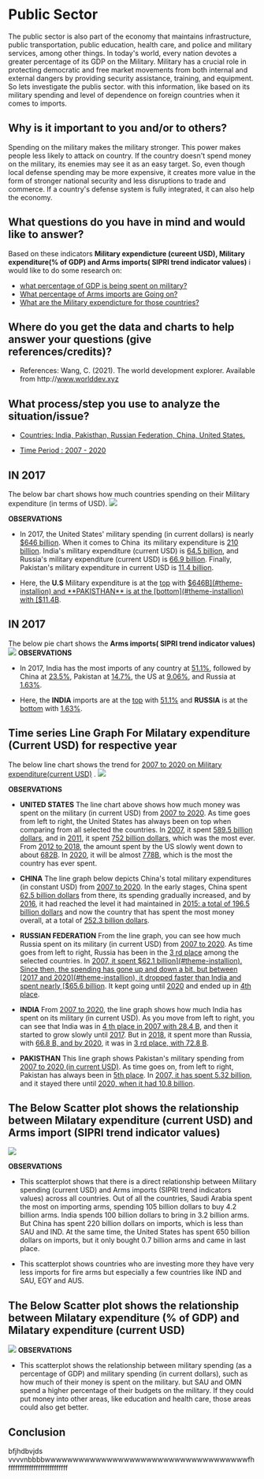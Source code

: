 # Public Sector
The public sector is also part of the economy that maintains infrastructure, public transportation, public education, health care, and police and military services, among other things. In today's world, every nation devotes a greater percentage of its GDP on the Military. Military has a crucial role in protecting democratic and free market movements from both internal and external dangers by providing security assistance, training, and equipment. So lets investigate the publis sector. with this information, like based on its military spending and level of dependence on foreign countries when it comes to imports.

## Why is it important to you and/or to others?
Spending on the military makes the military stronger. This power makes people less likely to attack on country. If the country doesn't spend money on the military, its enemies may see it as an easy target. So, even though local defense spending may be more expensive, it creates more value in the form of stronger national security and less disruptions to trade and commerce. If a country's defense system is fully integrated, it can also help the economy.

## What questions do you have in mind and would like to answer?
Based on these indicators **Military expendicture (cureent USD), Military expenditure(% of GDP) and Arms imports( SIPRI trend indicator values)** i would like to do some research on: 
  * [what percentage of GDP is being spent on military?](#theme-installion)
  * [What percentage of Arms imports are Going on?](#theme-installion)
  * [What are the Military expendicture for those countries?](#theme-installion)
  
## Where do you get the data and charts to help answer your questions (give references/credits)?

   * References: Wang, C. (2021). The world development explorer. Available from http﻿://www.worlddev.xyz

## What process/step you use to analyze the situation/issue?

   * [Countries: India, Pakisthan, Russian Federation, China, United States.](#theme-installion)

   * [Time Period : 2007 - 2020](#theme-installion)
   
## IN 2017

The below bar chart shows how much countries spending on their Military expenditure (in terms of USD).
![](Bar_chart.png)

**OBSERVATIONS**
   * In 2017, the United States' military spending (in current dollars) is nearly [$646 billion](#theme-installion). When it comes to China  its military expenditure is [210 billion](#theme-installion).          India's military expenditure (current USD) is [64.5 billion](#theme-installion), and Russia's military expenditure (current USD) is [66.9 billion](#theme-installion). Finally, Pakistan's military         expenditure in current USD is [11.4 billion](#theme-installion).
   
   * Here, the **U.S** Military expenditure is at the [top](#theme-installion) with [$646B](#theme-installion) and **PAKISTHAN** is at the [bottom](#theme-installion) with [$11.4B](#theme-installion).
  
  ## IN 2017
The below pie chart shows the **Arms imports( SIPRI trend indicator values)**
![](Pie_chart.png)
**OBSERVATIONS**
   * In 2017, India has the most imports of any country at [51.1%](#theme-installion), followed by China at [23.5%](#theme-installion), Pakistan at [14.7%](#theme-installion), the US at [9.06%](#theme-installion), and Russia at [1.63%](#theme-installion).
   
   * Here, the **INDIA** imports are at the [top](#theme-installion) with [51.1%](#theme-installion) and **RUSSIA** is at the [bottom](#theme-installion) with [1.63%](#theme-installion).
   

## Time series Line Graph For Milatary expenditure (Current USD) for respective year
The below line chart shows the trend for [2007 to 2020 on Military expenditure(current USD)](#theme-installion) .
![](sc@2.png)

**OBSERVATIONS**
   * **UNITED STATES** The line chart above shows how much money was spent on the military (in current USD) from [2007 to 2020](#theme-installion). As time goes from left to right, the United States has always been on top when comparing from all selected the countries. In [2007](#theme-installion), it spent [589.5 billion dollars](#theme-installion), and in [2011](#theme-installion), it spent [752 billion dollars](#theme-installion), which was the most ever. From [2012 to 2018](#theme-installion), the amount spent by the US slowly went down to about [682B](#theme-installion). In [2020](#theme-installion), it will be almost [778B](#theme-installion), which is the most the country has ever spent.
   
   * **CHINA** The line graph below depicts China's total military expenditures (in constant USD) from [2007 to 2020](#theme-installion). In the early stages, China spent [62.5 billion dollars](#theme-installion) from there, its spending gradually increased, and by [2016](#theme-installion), it had reached the level it had maintained in [2015: a total of 196.5 billion dollars](#theme-installion) and now the country that has spent the most money overall, at a total of [252.3 billion dollars](#theme-installion).
   
   * **RUSSIAN FEDERATION** From the line graph, you can see how much Russia spent on its military (in current USD) from [2007 to 2020](#theme-installion). As time goes from left to right, Russia has been in the [3 rd place](#theme-installion) among the selected countries. In [2007, it spent $62.1 billion](#theme-installion). Since then, the spending has gone up and down a bit, but between [2017 and 2020](#theme-installion), it dropped faster than India and spent nearly [$65.6 billion](#theme-installion). It kept going until [2020](#theme-installion) and ended up in [4th place](#theme-installion).
   
   * **INDIA** From [2007 to 2020](#theme-installion), the line graph shows how much India has spent on its military (in current USD). As you move from left to right, you can see that India was in [4 th place in 2007 with 28.4 B](#theme-installion), and then it started to grow slowly until [2017](#theme-installion). But in [2018](#theme-installion), it spent more than Russia, with [66.8 B, and by 2020](#theme-installion), it was in [3 rd place, with 72.8 B](#theme-installion).

   * **PAKISTHAN** This line graph shows Pakistan's military spending from [2007 to 2020 (in current USD)](#theme-installion). As time goes on, from left to right, Pakistan has always been in [5th place](#theme-installion). In [2007, it has spent 5.32 billion](#theme-installion), and it stayed there until [2020, when it had 10.8 billion](#theme-installion).
  
   
## The Below Scatter plot shows the relationship between Milatary expenditure (current USD) and Arms import (SIPRI trend indicator values)
![](sc.png)

**OBSERVATIONS**
   * This scatterplot shows that there is a direct relationship between Military spending (current USD) and Arms imports (SIPRI trend indicators values) across all countries. Out of all the countries, Saudi Arabia spent the most on importing arms, spending 105 billion dollars to buy 4.2 billion arms. India spends 100 billion dollars to bring in 3.2 billion arms. But China has spent 220 billion dollars on imports, which is less than SAU and IND. At the same time, the United States has spent 650 billion dollars on imports, but it only bought 0.7 billion arms and came in last place.
   
   * This scatterplot shows countries who are investing more they have very less imports for fire arms but especially a few countries like IND and SAU, EGY and AUS. 
   

## The Below Scatter plot shows the relationship between Milatary expenditure (% of GDP) and Milatary expenditure (current USD)
![](SC2.png)
**OBSERVATIONS**
   * This scatterplot shows the relationship between military spending (as a percentage of GDP) and military spending (in current dollars), such as how much of their money is spent on the military. but SAU and OMN spend a higher percentage of their budgets on the military. If they could put money into other areas, like education and health care, those areas could also get better.
   

## Conclusion
bfjhdbvjds vvvvnbbbbwwwwwwwwwwwwwwwwwwwwwwwwwwwwwwwwwwwwfhffffffffffffffffffffffffff

